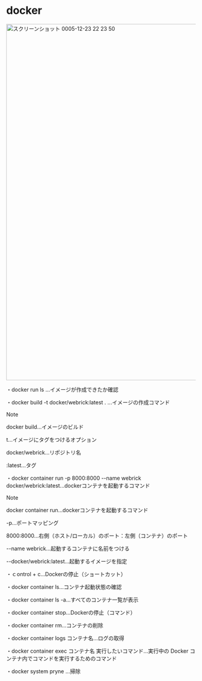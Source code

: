 # docker

<img width="946" alt="スクリーンショット 0005-12-23 22 23 50" src="https://github.com/suimin-suyaa/docker/assets/118048244/698efabc-1517-4315-9898-8c02ed9e1abb">


・docker run ls ...イメージが作成できたか確認

・docker build -t docker/webrick:latest . ...イメージの作成コマンド

> [!NOTE]
> docker build...イメージのビルド
> 
> t...イメージにタグをつけるオプション
> 
> docker/webrick...リポジトリ名
> 
> :latest...タグ

・docker container run -p 8000:8000 --name webrick docker/webrick:latest...dockerコンテナを起動するコマンド

> [!NOTE]
> docker container run...dockerコンテナを起動するコマンド
> 
> -p...ポートマッピング
> 
> 8000:8000...右側（ホスト/ローカル）のポート：左側（コンテナ）のポート
> 
> --name webrick...起動するコンテナに名前をつける
> 
> --docker/webrick:latest...起動するイメージを指定


・ｃontrol + c...Dockerの停止（ショートカット）

・docker container ls...コンテナ起動状態の確認

・docker container ls -a...すべてのコンテナ一覧が表示

・docker container stop...Dockerの停止（コマンド）

・docker container rm...コンテナの削除
 
・docker container logs コンテナ名...ログの取得

・docker container exec コンテナ名 実行したいコマンド...実行中の Docker コンテナ内でコマンドを実行するためのコマンド

・docker system pryne ...掃除

